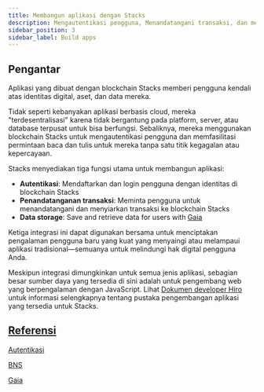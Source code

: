 ```yaml
---
title: Membangun aplikasi dengan Stacks
description: Mengautentikasi pengguna, Menandatangani transaksi, dan menyimpan data dengan blockchain Stacks
sidebar_position: 3
sidebar_label: Build apps
---
```


## Pengantar

Aplikasi yang dibuat dengan blockchain Stacks memberi pengguna kendali atas identitas digital, aset, dan data mereka.

Tidak seperti kebanyakan aplikasi berbasis cloud, mereka "terdesentralisasi" karena tidak bergantung pada platform, server, atau database terpusat untuk bisa berfungsi. Sebaliknya, mereka menggunakan blockchain Stacks untuk mengautentikasi pengguna dan memfasilitasi permintaan baca dan tulis untuk mereka tanpa satu titik kegagalan atau kepercayaan.

Stacks menyediakan tiga fungsi utama untuk membangun aplikasi:

<!-- markdown-link-check-disable -->

- **Autentikasi**: Mendaftarkan dan login pengguna dengan identitas di blockchain Stacks
- **Penandatanganan transaksi**: Meminta pengguna untuk menandatangani dan menyiarkan transaksi ke blockchain Stacks
- **Data storage**: Save and retrieve data for users with [Gaia](../gaia)
<!-- markdown-link-check-enable-->

Ketiga integrasi ini dapat digunakan bersama untuk menciptakan pengalaman pengguna baru yang kuat yang menyaingi atau melampaui aplikasi tradisional—semuanya untuk melindungi hak digital pengguna Anda.

Meskipun integrasi dimungkinkan untuk semua jenis aplikasi, sebagian besar sumber daya yang tersedia di sini adalah untuk pengembang web yang berpengalaman dengan JavaScript. Lihat [Dokumen developer Hiro](https://docs.hiro.so) untuk informasi selengkapnya tentang pustaka pengembangan aplikasi yang tersedia untuk Stacks.

## [Referensi](references)

[Autentikasi](references/authentication)

[BNS](references/bns)

[Gaia](../gaia/)

